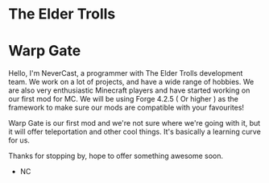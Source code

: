 The Elder Trolls
===============
# Warp Gate #

Hello, I'm NeverCast, a programmer with The Elder Trolls development team. We work on a lot of projects, and have a wide range of hobbies. We are also very enthusiastic Minecraft players and have started working on our first mod for MC. We will be using Forge 4.2.5 ( Or higher ) as the framework to make sure our mods are compatible with your favourites!

Warp Gate is our first mod and we're not sure where we're going with it, but it will offer teleportation and other cool things. It's basically a learning curve for us.

Thanks for stopping by, hope to offer something awesome soon.

- NC